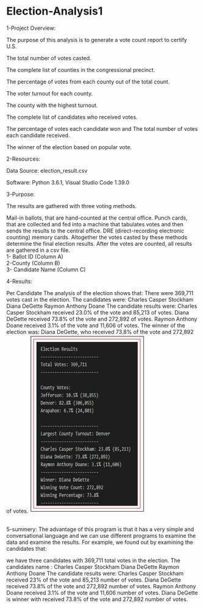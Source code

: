 # Election-Analysis1
1-Project Overview:




The purpose of this analysis is to generate a vote count report to certify U.S.


The total number of votes casted.

The complete list of counties in the congressional precinct.

The percentage of votes from each county out of the total count.

The voter turnout for each county.

The county with the highest turnout.

The complete list of candidates who received votes.

The percentage of votes each candidate won and
The total number of votes each candidate received.

The winner of the election based on popular vote.

2-Resources:




Data Source: election_result.csv


Software: Python 3.6.1, Visual Studio Code 1.39.0



3-Purpose:



The results are gathered with three  voting methods.

Mail-in ballots, that are hand-counted at the central office.
Punch cards, that are collected and fed into a machine that tabulates votes and then sends the results to the central office.
DRE (direct-recording electronic counting) memory cards.
Altogether the votes casted by these methods determine the final election results. After the votes are counted, all results are gathered in a csv file.
</br>1- Ballot ID (Column A)</br>
2-County (Column B)</br>
3- Candidate Name (Column C)</br>


4-Results:


Per Candidate
The analysis of the election shows that:
There were 369,711 votes cast in the election.
The candidates were:
Charles Casper Stockham
Diana DeGette
Raymon Anthony Doane
The candidate results were:
Charles Casper Stockham received 23.0% of the vote and 85,213 of votes.
Diana DeGette received 73.8% of the vote and 272,892 of votes.
Raymon Anthony Doane received 3.1% of the vote and 11,606 of votes.
The winner of the election was:
Diana DeGette, who received 73.8% of the vote and 272,892 of votes.
![phot3.png](/resource/photo3.png)<br/>
 </br>
 
 5-summery:
 The advantage of this program is that it has a very simple and conversational language and we can use different programs to examine the data and examine the results. For example, we found out by examining the candidates that:

we have three candidates with 369,711 total votes in the election.
The candidates name :
Charles Casper Stockham
Diana DeGette
Raymon Anthony Doane
The candidate results were:
Charles Casper Stockham received 23% of the vote and 85,213 number of votes.
Diana DeGette received 73.8% of the vote and 272,892 number of votes.
Raymon Anthony Doane received 3.1% of the vote and 11,606 number of votes.
Diana DeGette is winner with received 73.8% of the vote and 272,892 number of votes.
